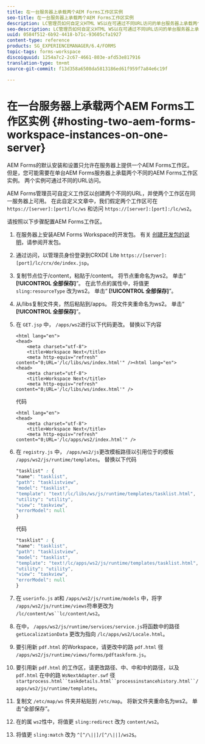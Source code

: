 ```yaml
---
title: 在一台服务器上承载两个AEM Forms工作区实例
seo-title: 在一台服务器上承载两个AEM Forms工作区实例
description: LC管理员如何自定义HTML WS以在可通过不同URL访问的单台服务器上承载两个实例。
seo-description: LC管理员如何自定义HTML WS以在可通过不同URL访问的单台服务器上承载两个实例。
uuid: 0584f512-6b92-4418-b71c-93605cfa1927
content-type: reference
products: SG_EXPERIENCEMANAGER/6.4/FORMS
topic-tags: forms-workspace
discoiquuid: 1254a7c2-2c67-4661-803e-afd53e817916
translation-type: tm+mt
source-git-commit: f13d358a6508da5813186ed61f959f7a84e6c19f

---
```



# 在一台服务器上承载两个AEM Forms工作区实例 {#hosting-two-aem-forms-workspace-instances-on-one-server}

AEM Forms的默认安装和设置只允许在服务器上提供一个AEM Forms工作区。 但是，您可能需要在单台AEM Forms服务器上承载两个不同的AEM Forms工作区实例。 两个实例可通过不同的URL访问。

AEM Forms管理员可自定义工作区以创建两个不同的URL，并使两个工作区在同一服务器上可用。 在此自定义文章中，我们假定两个工作区可在 `https://[server]:[port]/lc/ws` 和访问 `https://[server]:[port]:/lc/ws2`。

请按照以下步骤配置AEM Forms工作区。

1. 在服务器上安装AEM Forms Workspace的开发包。 有关 [创建开发包的说明](/help/forms/using/introduction-customizing-html-workspace.md#p-crx-package-p)，请参阅开发包。
1. 通过访问，以管理员身份登录到CRXDE Lite `https://[server]:[port]/lc/crx/de/index.jsp`。
1. 复制节点位于/content，粘贴于/content。 将节点重命名为ws2。 单击“ **[!UICONTROL 全部保存]**”。 在此节点的属性中，将值更 `sling:resourceType` 改为ws2。 单击“ **[!UICONTROL 全部保存]**”。

1. 从/libs复制文件夹，然后粘贴到/apps。 将文件夹重命名为ws2。 单击“ **[!UICONTROL 全部保存]**”。
1. 在 `GET.jsp` 中， `/apps/ws2`进行以下代码更改。 替换以下内容

   ```
   <html lang="en">
   <head>
       <meta charset="utf-8">
       <title>Workspace Next</title>
       <meta http-equiv="refresh" content="0;URL='/lc/libs/ws/index.html'" /><html lang="en">
   <head>
       <meta charset="utf-8">
       <title>Workspace Next</title>
       <meta http-equiv="refresh" content="0;URL='/lc/libs/ws/index.html'" />
   ```

   代码

   ```
   <html lang="en">
   <head>
       <meta charset="utf-8">
       <title>Workspace Next</title>
       <meta http-equiv="refresh" content="0;URL='/lc/apps/ws2/index.html'" />
   ```

1. 在 `registry.js` 中， `/apps/ws2/js`更改模板路径以引用位于的模板 `/apps/ws2/js/runtime/templates`。 替换以下代码

   ```css
   "tasklist" : {
   "name": "tasklist",
   "path": "tasklistview",
   "model": "tasklist",
   "template": "text!/lc/libs/ws/js/runtime/templates/tasklist.html",
   "utility": "utility",
   "view": "taskview",
   "errorModel": null
   }
   ```

   代码

   ```css
   "tasklist" : {
   "name": "tasklist",
   "path": "tasklistview",
   "model": "tasklist",
   "template": "text!/lc/apps/ws2/js/runtime/templates/tasklist.html",
   "utility": "utility",
   "view": "taskview",
   "errorModel": null
   }
   ```

1. 在 `userinfo.js` at和 `/apps/ws2/js/runtime/models` 中，将字 `/apps/ws2/js/runtime/views`符串更改为 `/lc/content/ws``lc/content/ws2`。

1. 在中， `/apps/ws2/js/runtime/services/service.js`将函数中的路径 `getLocalizationData` 更改为指向 `/lc/apps/ws2/Locale.html`。

1. 要引用新 `pdf.html` 的Workspace，请更改中的路 `pdf.html` 径 `/apps/ws2/js/runtime/views/forms/pdftaskform.js`。

1. 要引用新 `pdf.html` 的工作区，请更改路径、中、中和中的路径，以及 `pdf.html` 在中的路 `WsNextAdapter.swf` 径 `startprocess.html``taskdetails.html``processinstancehistory.html``/apps/ws2/js/runtime/templates`。

1. 复制文 `/etc/map/ws` 件夹并粘贴到 `/etc/map`。 将新文件夹重命名为ws2。 单击“全部保存”。

1. 在的属 `ws2`性中，将值更 `sling:redirect` 改为 `content/ws2`。

1. 将值更 `sling:match` 改为 `^[^/\||]/[^/\||]/ws2$`。
